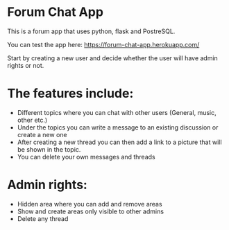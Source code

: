 # Forum Chat App
This is a forum app that uses python, flask and PostreSQL.

You can test the app here: https://forum-chat-app.herokuapp.com/

Start by creating a new user and decide whether the user will have admin rights or not.

# The features include:

- Different topics where you can chat with other users (General, music, other etc.)
- Under the topics you can write a message to an existing discussion or create a new one
- After creating a new thread you can then add a link to a picture that will be shown in the topic.
- You can delete your own messages and threads

# Admin rights:
- Hidden area where you can add and remove areas
- Show and create areas only visible to other admins
- Delete any thread

